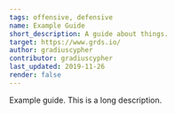 ```yaml
---
tags: offensive, defensive
name: Example Guide
short_description: A guide about things.
target: https://www.grds.io/
author: gradiuscypher
contributor: gradiuscypher
last_updated: 2019-11-26
render: false
---
```


Example guide. This is a long description.
